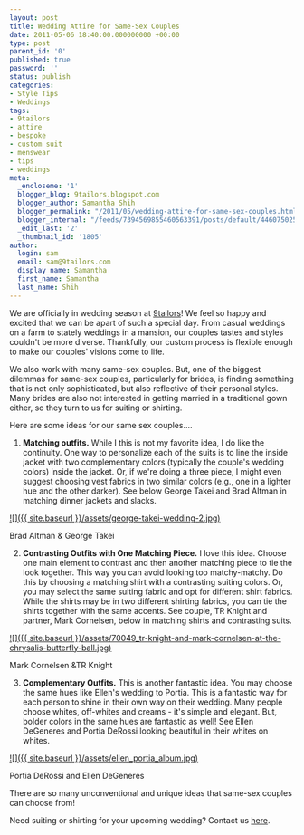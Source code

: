 ```yaml
---
layout: post
title: Wedding Attire for Same-Sex Couples
date: 2011-05-06 18:40:00.000000000 +00:00
type: post
parent_id: '0'
published: true
password: ''
status: publish
categories:
- Style Tips
- Weddings
tags:
- 9tailors
- attire
- bespoke
- custom suit
- menswear
- tips
- weddings
meta:
  _encloseme: '1'
  blogger_blog: 9tailors.blogspot.com
  blogger_author: Samantha Shih
  blogger_permalink: "/2011/05/wedding-attire-for-same-sex-couples.html"
  blogger_internal: "/feeds/7394569855460563391/posts/default/446075025043609073"
  _edit_last: '2'
  _thumbnail_id: '1805'
author:
  login: sam
  email: sam@9tailors.com
  display_name: Samantha
  first_name: Samantha
  last_name: Shih
---
```

We are officially in wedding season at [9tailors](http://9tailors.com/)! We feel so happy and excited that we can be apart of such a special day. From casual weddings on a farm to stately weddings in a mansion, our couples tastes and styles couldn't be more diverse. Thankfully, our custom process is flexible enough to make our couples' visions come to life.

We also work with many same-sex couples. But, one of the biggest dilemmas for same-sex couples, particularly for brides, is finding something that is not only sophisticated, but also reflective of their personal styles. Many brides are also not interested in getting married in a traditional gown either, so they turn to us for suiting or shirting.

Here are some ideas for our same sex couples....

1) **Matching outfits.** While I this is not my favorite idea, I do like the continuity. One way to personalize each of the suits is to line the inside jacket with two complementary colors (typically the couple's wedding colors) inside the jacket. Or, if we're doing a three piece, I might even suggest choosing vest fabrics in two similar colors (e.g., one in a lighter hue and the other darker). See below George Takei and Brad Altman in matching dinner jackets and slacks.

[![]({{ site.baseurl }}/assets/george-takei-wedding-2.jpg)](http://dev.hollywire.com/wp-content/uploads/2008/09/george-takei-wedding-2.jpg)

Brad Altman & George Takei

2) **Contrasting Outfits with One Matching Piece.** I love this idea. Choose one main element to contrast and then another matching piece to tie the look together. This way you can avoid looking too matchy-matchy. Do this by choosing a matching shirt with a contrasting suiting colors. Or, you may select the same suiting fabric and opt for different shirt fabrics. While the shirts may be in two different shirting fabrics, you can tie the shirts together with the same accents. See couple, TR Knight and partner, Mark Cornelsen, below in matching shirts and contrasting suits.

[![]({{ site.baseurl }}/assets/70049_tr-knight-and-mark-cornelsen-at-the-chrysalis-butterfly-ball.jpg)](http://www.accesshollywood.com/content/images/70/230x306/70049_tr-knight-and-mark-cornelsen-at-the-chrysalis-butterfly-ball.jpg)

Mark Cornelsen &TR Knight

3) **Complementary Outfits.** This is another fantastic idea. You may choose the same hues like Ellen's wedding to Portia. This is a fantastic way for each person to shine in their own way on their wedding. Many people choose whites, off-whites and creams - it's simple and elegant. But, bolder colors in the same hues are fantastic as well! See Ellen DeGeneres and Portia DeRossi looking beautiful in their whites on whites.

[![]({{ site.baseurl }}/assets/ellen_portia_album.jpg)](http://tengossip.com/wp-content/uploads/2008/08/ellen_portia_album.jpg)

Portia DeRossi and Ellen DeGeneres

There are so many unconventional and unique ideas that same-sex couples can choose from!

Need suiting or shirting for your upcoming wedding? Contact us [here](mailto:info@9tailors.com).